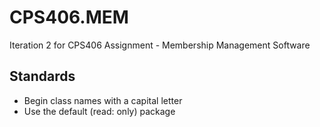 # CPS406.MEM
Iteration 2 for CPS406 Assignment - Membership Management Software

## Standards
* Begin class names with a capital letter
* Use the default (read: only) package 
